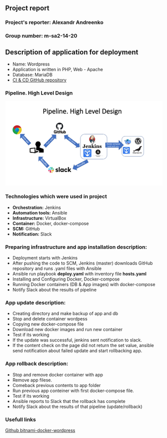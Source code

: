 ## Project report

### Project's reporter: Alexandr Andreenko
### Group number: m-sa2-14-20

## Description of application for deployment
- Name: Wordpress
- Application is written in PHP, Web - Apache
- Database: MariaDB
- [CI & CD GitHub repository](https://github.com/AlexandrAndreenko/project.git)

### Pipeline. High Level Design
![alt text](project.png)

### Technologies which were used in project
- **Orchestration:** Jenkins
- **Automation tools:** Ansible
- **Infrastructure:** VirtualBox
- **Container:** Docker, docker-compose
- **SCM:** GitHub
- **Notification:** Slack

### Preparing infrastructure and app installation description:

  * Deployment starts with Jenkins
  * After pushing the code to SCM, Jenkins (master) downloads GitHub repository and runs .yaml files with Ansible
  * Ansible run playbook **deploy.yaml** with inventory file **hosts.yaml**
  * Installing and Configuring Docker, Docker-compose
  * Running Docker containers (DB & App images) with docker-compose
  * Notify Slack about the results of pipeline

### App update description:

  * Creating directory and make backup of app and db
  * Stop and delete container wordpess
  * Copying new docker-compose file
  * Download new docker images and run new container
  * Test if its working
  * If the update was successful, jenkins sent notification to slack.
  * If the content check on the page did not return the set value, ansible send notification about failed update and start rollbacking app. 

### App rollback description:

  * Stop and remove docker container with app
  * Remove app filese.
  * Comeback previous contents to app folder 
  * Run previous app conteiner with first docker-compose file.
  * Test if its working
  * Ansible reports to Slack that the rollback has complete
  * Notify Slack about the results of that pipeline (update/rollback)



### Usefull links

[Github bitnami-docker-wordpress](https://hub.docker.com/r/bitnami/wordpress/)
